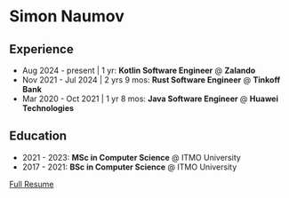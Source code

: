 # Simon Naumov

## Experience

- Aug 2024 - present | 1 yr: **Kotlin Software Engineer** @ **Zalando**
- Nov 2021 - Jul 2024 | 2 yrs 9 mos: **Rust Software Engineer** @ **Tinkoff Bank**
- Mar 2020 - Oct 2021 | 1 yr 8 mos: **Java Software Engineer** @ **Huawei Technologies**

## Education

- 2021 - 2023: **MSc in Computer Science** @ ITMO University
- 2017 - 2021: **BSc in Computer Science** @ ITMO University

[Full Resume](https://github.com/nothingelsematters/nothingelsematters/blob/master/cv.pdf)
